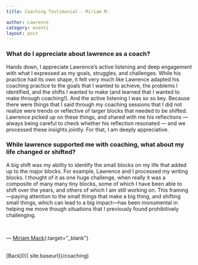 ```yaml
---
title: Coaching Testimonial - Miriam M.

author: Lawrence
category: events
layout: post
---
```



### What do I appreciate about lawrence as a coach?


Hands down, I appreciate Lawrence’s active listening and deep engagement with what I expressed as my goals, struggles, and challenges. While his practice had its own shape, it felt very much like Lawrence adapted his coaching practice to the goals that I wanted to achieve, the problems I identified, and the shifts I wanted to make (and learned that I wanted to make through coaching!). And the active listening I was so so key. Because there were things that I said through my coaching sessions that I did not realize were trends or reflective of larger blocks that needed to be shifted. Lawrence picked up on these things, and shared with me his reflections — always being careful to check whether his reflection resonated — and we processed these insights jointly. For that, I am deeply appreciative.


### While lawrence supported me with coaching, what about my life changed or shifted?


A big shift was my ability to identify the small blocks on my life that added up to the major blocks. For example, Lawrence and I processed my writing blocks. I thought of it as one huge challenge, when really it was a composite of many many tiny blocks, some of which I have been able to shift over the years, and others of which I am still working on. This framing—paying attention to the small things that make a big thing, and shifting small things, which can lead to a big impact—has been monumental in helping me move though situations that I previously found prohibitively challenging.

<br>

— [Miriam Mack](https://www.linkedin.com/in/miriam-mack-58276223/){:target="_blank"}

<br>
[Back]({{ site.baseurl}}/coaching)